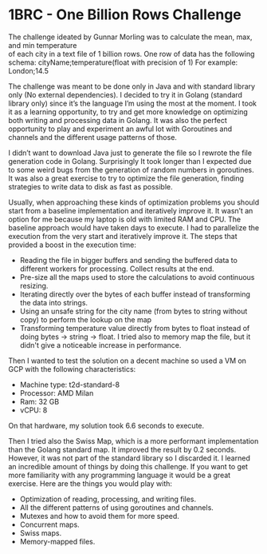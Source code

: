 # 1BRC - One Billion Rows Challenge
The challenge ideated by Gunnar Morling was to calculate the mean, max, and min temperature   
of each city in a text file of 1 billion rows. One row of data has the following schema:
cityName;temperature(float with precision of 1)
For example: London;14.5

The challenge was meant to be done only in Java and with standard library only (No external dependencies).
I decided to try it in Golang (standard library only) since it’s the language I’m using the most at the moment.
I took it as a learning opportunity, to try and get more knowledge on optimizing both writing and processing data in Golang.
It was also the perfect opportunity to play and experiment an awful lot with Goroutines and channels and the different usage patterns of those.

I didn’t want to download Java just to generate the file so I rewrote the file generation code in Golang.
Surprisingly It took longer than I expected due to some weird bugs from the generation of random numbers in goroutines.
It was also a great exercise to try to optimize the file generation, finding strategies to write data to disk as fast as possible.

Usually, when approaching these kinds of optimization problems you should start from a baseline implementation and iteratively improve it.
It wasn’t an option for me because my laptop is old with limited RAM and CPU. The baseline approach would have taken days to execute.
I had to parallelize the execution from the very start and iteratively improve it. The steps that provided a boost in the execution time:
-	Reading the file in bigger buffers and sending the buffered data to different workers for processing. Collect results at the end.
-	Pre-size all the maps used to store the calculations to avoid continuous resizing.
-	Iterating directly over the bytes of each buffer instead of transforming the data into strings.
-	Using an unsafe string for the city name (from bytes to string without copy) to perform the lookup on the map
-	Transforming temperature value directly from bytes to float instead of doing bytes -> string -> float.
I tried also to memory map the file, but it didn't give a noticeable increase in performance.

Then I wanted to test the solution on a decent machine so used a VM on GCP with the following characteristics:
- Machine type: t2d-standard-8
- Processor: AMD Milan
- Ram: 32 GB
- vCPU: 8

On that hardware, my solution took 6.6 seconds to execute.

Then I tried also the Swiss Map, which is a more performant implementation than the Golang standard map.
It improved the result by 0.2 seconds. However, it was not part of the standard library so I discarded it.
I learned an incredible amount of things by doing this challenge. If you want to get more familiarity with any programming language it would be a great exercise.
Here are the things you would play with:
-	Optimization of reading, processing, and writing files.
-	All the different patterns of using goroutines and channels.
-	Mutexes and how to avoid them for more speed.
-	Concurrent maps.
-	Swiss maps.
-	Memory-mapped files.
